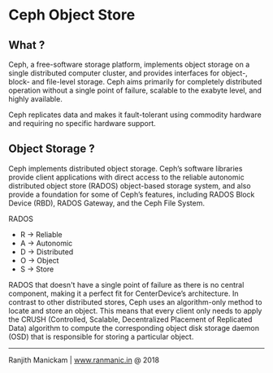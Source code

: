 # Ceph Object Store

## What ?
Ceph, a free-software storage platform, implements object storage on a single distributed computer cluster, and provides interfaces for object-, block- and file-level storage. Ceph aims primarily for completely distributed operation without a single point of failure, scalable to the exabyte level, and highly available.

Ceph replicates data and makes it fault-tolerant using commodity hardware and requiring no specific hardware support.

## Object Storage ?
Ceph implements distributed object storage. Ceph’s software libraries provide client applications with direct access to the reliable autonomic distributed object store (RADOS) object-based storage system, and also provide a foundation for some of Ceph’s features, including RADOS Block Device (RBD), RADOS Gateway, and the Ceph File System.

RADOS
* R -> Reliable
* A -> Autonomic
* D -> Distributed
* O -> Object
* S -> Store
     
RADOS that doesn't have a single point of failure as there is no central component, making it a perfect fit for CenterDevice’s architecture. In contrast to other distributed stores, Ceph uses an algorithm-only method to locate and store an object. This means that every client only needs to apply the CRUSH (Controlled, Scalable, Decentralized Placement of Replicated Data) algorithm to compute the corresponding object disk storage daemon (OSD) that is responsible for storing a particular object.

-----------------------------------------
Ranjith Manickam | www.ranmanic.in @ 2018
